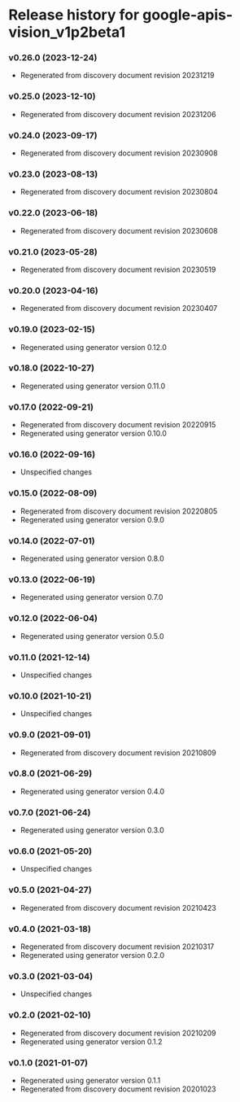 # Release history for google-apis-vision_v1p2beta1

### v0.26.0 (2023-12-24)

* Regenerated from discovery document revision 20231219

### v0.25.0 (2023-12-10)

* Regenerated from discovery document revision 20231206

### v0.24.0 (2023-09-17)

* Regenerated from discovery document revision 20230908

### v0.23.0 (2023-08-13)

* Regenerated from discovery document revision 20230804

### v0.22.0 (2023-06-18)

* Regenerated from discovery document revision 20230608

### v0.21.0 (2023-05-28)

* Regenerated from discovery document revision 20230519

### v0.20.0 (2023-04-16)

* Regenerated from discovery document revision 20230407

### v0.19.0 (2023-02-15)

* Regenerated using generator version 0.12.0

### v0.18.0 (2022-10-27)

* Regenerated using generator version 0.11.0

### v0.17.0 (2022-09-21)

* Regenerated from discovery document revision 20220915
* Regenerated using generator version 0.10.0

### v0.16.0 (2022-09-16)

* Unspecified changes

### v0.15.0 (2022-08-09)

* Regenerated from discovery document revision 20220805
* Regenerated using generator version 0.9.0

### v0.14.0 (2022-07-01)

* Regenerated using generator version 0.8.0

### v0.13.0 (2022-06-19)

* Regenerated using generator version 0.7.0

### v0.12.0 (2022-06-04)

* Regenerated using generator version 0.5.0

### v0.11.0 (2021-12-14)

* Unspecified changes

### v0.10.0 (2021-10-21)

* Unspecified changes

### v0.9.0 (2021-09-01)

* Regenerated from discovery document revision 20210809

### v0.8.0 (2021-06-29)

* Regenerated using generator version 0.4.0

### v0.7.0 (2021-06-24)

* Regenerated using generator version 0.3.0

### v0.6.0 (2021-05-20)

* Unspecified changes

### v0.5.0 (2021-04-27)

* Regenerated from discovery document revision 20210423

### v0.4.0 (2021-03-18)

* Regenerated from discovery document revision 20210317
* Regenerated using generator version 0.2.0

### v0.3.0 (2021-03-04)

* Unspecified changes

### v0.2.0 (2021-02-10)

* Regenerated from discovery document revision 20210209
* Regenerated using generator version 0.1.2

### v0.1.0 (2021-01-07)

* Regenerated using generator version 0.1.1
* Regenerated from discovery document revision 20201023


